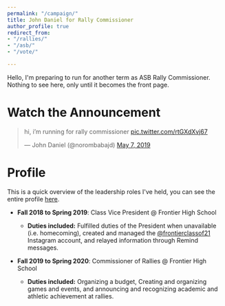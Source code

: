 ```yaml
---
permalink: "/campaign/"
title: John Daniel for Rally Commissioner
author_profile: true
redirect_from:
- "/rallies/"
- "/asb/"
- "/vote/"

---
```


Hello, I'm preparing to run for another term as ASB Rally Commissioner. Nothing to see here, only until it becomes the front page.

# Watch the Announcement

<blockquote class="twitter-tweet" data-dnt="true" data-theme="light"><p lang="en" dir="ltr">hi, i’m running for rally commissioner <a href="https://t.co/rtGXdXvj67">pic.twitter.com/rtGXdXvj67</a></p>&mdash; John Daniel (@norombabajd) <a href="https://twitter.com/norombabajd/status/1125576807380439040?ref_src=twsrc%5Etfw">May 7, 2019</a></blockquote> <script async src="https://platform.twitter.com/widgets.js" charset="utf-8"></script>

# Profile

This is a quick overview of the leadership roles I've held, you can see the entire profile [here](https://norombabajd.com/profile/).  

* **Fall 2018 to Spring 2019**: Class Vice President @ Frontier High School
  * **Duties included:** Fulfilled duties of the President when unavailable (i.e. homecoming), created and managed the [@frontierclassof21](https://instagram.com/frontierclassof21) Instagram account, and relayed information through Remind messages.

* **Fall 2019 to Spring 2020**: Commissioner of Rallies @ Frontier High School
  * **Duties included:** Organizing a budget, Creating and organizing games and events, and announcing and recognizing academic and athletic achievement at rallies.
